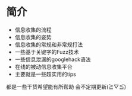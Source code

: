 # 简介
 - 信息收集的流程
 - 信息收集的姿势
 - 信息收集的常规和非常规打法
 - 一些基于关键字的Fuzz技术
 - 一些信息泄漏的googlehack语法
 - 在线的被动信息收集平台
 - 主要就是一些超实用的tips

都是一些干货希望能有所帮助
会不定期更新(≧▽≦)
